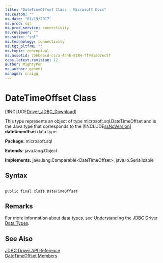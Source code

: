 ```yaml
---
title: "DateTimeOffset Class | Microsoft Docs"
ms.custom: ""
ms.date: "01/19/2017"
ms.prod: sql
ms.prod_service: connectivity
ms.reviewer: ""
ms.suite: "sql"
ms.technology: connectivity
ms.tgt_pltfrm: ""
ms.topic: conceptual
ms.assetid: 20bbeacd-ccca-4a46-8184-ff941ae2ec5f
caps.latest.revision: 12
author: MightyPen
ms.author: genemi
manager: craigg
---
```

# DateTimeOffset Class
[!INCLUDE[Driver_JDBC_Download](../../../includes/driver_jdbc_download.md)]

  This type represents an object of type microsoft.sql.DateTimeOffset and is the Java type that corresponds to the [!INCLUDE[ssNoVersion](../../../includes/ssnoversion_md.md)] **datetimeoffset** data type.  
  
 **Package:** microsoft.sql  
  
 **Extends:** java.lang.Object  
  
 **Implements:** java.lang.Comparable\<DateTimeOffset>, java.io.Serializable  
  
## Syntax  
  
```  
  
public final class DateTimeOffset  
```  
  
## Remarks  
 For more information about data types, see [Understanding the JDBC Driver Data Types](../../../connect/jdbc/understanding-the-jdbc-driver-data-types.md).  
  
## See Also  
 [JDBC Driver API Reference](../../../connect/jdbc/reference/jdbc-driver-api-reference.md)   
 [DateTimeOffset Members](../../../connect/jdbc/reference/datetimeoffset-members.md)  
  
  
